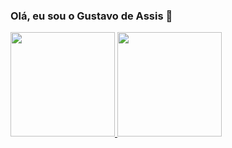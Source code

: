 ### Olá, eu sou o Gustavo de Assis 👋
<div align="compact">
  <a href="https://github.com/assisgustavo">
  <img height="167em" src="https://github-readme-stats.vercel.app/api?username=assisgustavo&show_icons=true&theme=graywhite&include_all_commits=true&count_private=true"/>
  <img height="167em" src="https://github-readme-stats.vercel.app/api/top-langs/?username=assisgustavo&layout=compact&langs_count=7&theme=graywhite"/>
</div>




